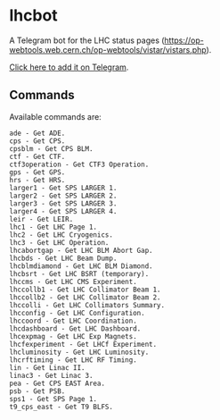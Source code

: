 # lhcbot
A Telegram bot for the LHC status pages (https://op-webtools.web.cern.ch/op-webtools/vistar/vistars.php).

[Click here to add it on Telegram](https://telegram.me/lhcbot).

## Commands

Available commands are:

```
ade - Get ADE.
cps - Get CPS.
cpsblm - Get CPS BLM.
ctf - Get CTF.
ctf3operation - Get CTF3 Operation.
gps - Get GPS.
hrs - Get HRS.
larger1 - Get SPS LARGER 1.
larger2 - Get SPS LARGER 2.
larger3 - Get SPS LARGER 3.
larger4 - Get SPS LARGER 4.
leir - Get LEIR.
lhc1 - Get LHC Page 1.
lhc2 - Get LHC Cryogenics.
lhc3 - Get LHC Operation.
lhcabortgap - Get LHC BLM Abort Gap.
lhcbds - Get LHC Beam Dump.
lhcblmdiamond - Get LHC BLM Diamond.
lhcbsrt - Get LHC BSRT (temporary).
lhccms - Get LHC CMS Experiment.
lhccollb1 - Get LHC Collimator Beam 1.
lhccollb2 - Get LHC Collimator Beam 2.
lhccolli - Get LHC Collimators Summary.
lhcconfig - Get LHC Configuration.
lhccoord - Get LHC Coordination.
lhcdashboard - Get LHC Dashboard.
lhcexpmag - Get LHC Exp Magnets.
lhcfexperiment - Get LHCf Experiment.
lhcluminosity - Get LHC Luminosity.
lhcrftiming - Get LHC RF Timing.
lin - Get Linac II.
linac3 - Get Linac 3.
pea - Get CPS EAST Area.
psb - Get PSB.
sps1 - Get SPS Page 1.
t9_cps_east - Get T9 BLFS.
```
